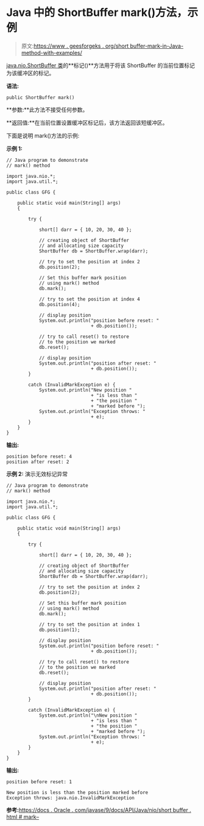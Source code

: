 # Java 中的 ShortBuffer mark()方法，示例

> 原文:[https://www . geesforgeks . org/short buffer-mark-in-Java-method-with-examples/](https://www.geeksforgeeks.org/shortbuffer-mark-method-in-java-with-examples/)

[java.nio.ShortBuffer 类](https://www.geeksforgeeks.org/tag/java-shortbuffer/)的**标记()**方法用于将该 ShortBuffer 的当前位置标记为该缓冲区的标记。

**语法:**

```
public ShortBuffer mark()
```

**参数:**此方法不接受任何参数。

**返回值:**在当前位置设置缓冲区标记后，该方法返回该短缓冲区。

下面是说明 mark()方法的示例:

**示例 1:**

```
// Java program to demonstrate
// mark() method

import java.nio.*;
import java.util.*;

public class GFG {

    public static void main(String[] args)
    {

        try {

            short[] darr = { 10, 20, 30, 40 };

            // creating object of ShortBuffer
            // and allocating size capacity
            ShortBuffer db = ShortBuffer.wrap(darr);

            // try to set the position at index 2
            db.position(2);

            // Set this buffer mark position
            // using mark() method
            db.mark();

            // try to set the position at index 4
            db.position(4);

            // display position
            System.out.println("position before reset: "
                               + db.position());

            // try to call reset() to restore
            // to the position we marked
            db.reset();

            // display position
            System.out.println("position after reset: "
                               + db.position());
        }

        catch (InvalidMarkException e) {
            System.out.println("New position "
                               + "is less than "
                               + "the position "
                               + "marked before ");
            System.out.println("Exception throws: "
                               + e);
        }
    }
}
```

**输出:**

```
position before reset: 4
position after reset: 2

```

**示例 2:** 演示无效标记异常

```
// Java program to demonstrate
// mark() method

import java.nio.*;
import java.util.*;

public class GFG {

    public static void main(String[] args)
    {

        try {

            short[] darr = { 10, 20, 30, 40 };

            // creating object of ShortBuffer
            // and allocating size capacity
            ShortBuffer db = ShortBuffer.wrap(darr);

            // try to set the position at index 2
            db.position(2);

            // Set this buffer mark position
            // using mark() method
            db.mark();

            // try to set the position at index 1
            db.position(1);

            // display position
            System.out.println("position before reset: "
                               + db.position());

            // try to call reset() to restore
            // to the position we marked
            db.reset();

            // display position
            System.out.println("position after reset: "
                               + db.position());
        }

        catch (InvalidMarkException e) {
            System.out.println("\nNew position "
                               + "is less than "
                               + "the position "
                               + "marked before ");
            System.out.println("Exception throws: "
                               + e);
        }
    }
}
```

**输出:**

```
position before reset: 1

New position is less than the position marked before 
Exception throws: java.nio.InvalidMarkException

```

**参考:**[https://docs . Oracle . com/javase/9/docs/API/Java/nio/short buffer . html # mark–](https://docs.oracle.com/javase/9/docs/api/java/nio/ShortBuffer.html#mark--)